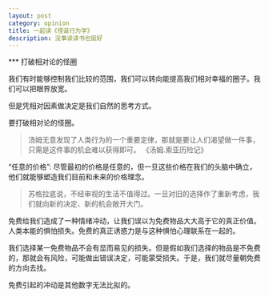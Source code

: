 ```yaml
---
layout: post
category: opinion
title: 一起读《怪诞行为学》
description: 没事读读书也挺好
---
```


*** 打破相对论的怪圈

我们有时能够控制我们比较的范围，我们可以转向能提高我们相对幸福的圈子。我们可以把眼界放宽。

但是凭相对因素做决定是我们自然的思考方式。

要打破相对论的怪圈。

> 汤姆无意发现了人类行为的一个重要定律，那就是要让人们渴望做一件事，只需是这件事的机会难以获得即可。
> 《汤姆.索亚历险记》

“任意的价格”: 尽管最初的价格是任意的，但一旦这些价格在我们的头脑中确立，他们就能够塑造我们目前和未来的价格理念。

> 苏格拉底说，不经审视的生活不值得过。一旦对旧的选择作了重新考虑，我们就向新的决定、新的机会敞开大门。

免费给我们造成了一种情绪冲动，让我们误以为免费物品大大高于它的真正价值。人类本能的惧怕损失。免费的真正诱惑力是与这种惧怕心理联系在一起的。

我们选择某一免费物品不会有显而易见的损失。但是假如我们选择的物品是不免费的，那就会有风险，可能做出错误决定，可能蒙受损失。于是，我们就尽量朝免费的方向去找。

免费引起的冲动是其他数字无法比拟的。

